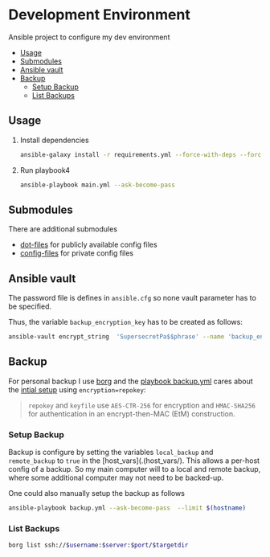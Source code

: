 # Development Environment <!-- omit in toc -->

Ansible project to configure my dev environment

- [Usage](#usage)
- [Submodules](#submodules)
- [Ansible vault](#ansible-vault)
- [Backup](#backup)
  - [Setup Backup](#setup-backup)
  - [List Backups](#list-backups)

## Usage

1. Install dependencies

   ```bash
   ansible-galaxy install -r requirements.yml --force-with-deps --force
   ```

2. Run playbook4

   ```bash
   ansible-playbook main.yml --ask-become-pass
   ```

## Submodules

There are additional submodules

- [dot-files](git@gitlab.com:papanito/dot-files.git) for publicly available config files
- [config-files](git@gitlab.com:papanito/config-files.git) for private config files

## Ansible vault

The password file is defines in `ansible.cfg` so none vault parameter has to be specified.

Thus, the variable `backup_encryption_key` has to be created as follows:

```bash
ansible-vault encrypt_string  'SupersecretPa$$phrase' --name 'backup_encryption_key'
```

## Backup

For personal backup I use [borg](https://borgbackup.readthedocs.io) and the [playbook backup.yml](./playbooks/backup.yml) cares about the [intial setup](https://borgbackup.readthedocs.io/en/stable/usage/init.html) using `encryption=repokey`:

> `repokey` and `keyfile` use `AES-CTR-256` for encryption and `HMAC-SHA256` for authentication in an encrypt-then-MAC (EtM) construction.

### Setup Backup

Backup is configure by setting the variables `local_backup` and `remote_backup` to `true` in the [host_vars](.(host_vars/). This allows a per-host config of a backup. So my main computer will to a local and remote backup, where some additional computer may not need to be backed-up.

One could also manually setup the backup as follows

```bash
ansible-playbook backup.yml --ask-become-pass  --limit $(hostname)
```

### List Backups

```bash
borg list ssh://$username:$server:$port/$targetdir
```
